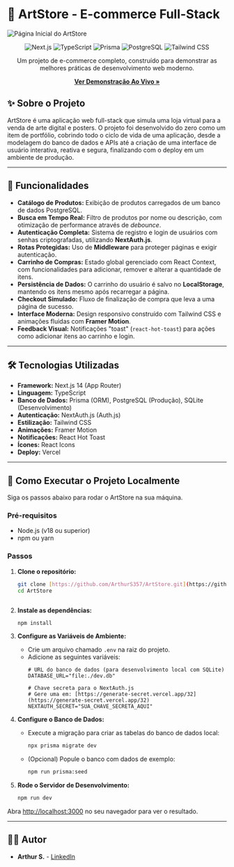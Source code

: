 # 🎨 ArtStore - E-commerce Full-Stack

![Página Inicial do ArtStore](https://i.imgur.com/vHq4eYl.png)

<p align="center">
  <img src="https://img.shields.io/badge/Next.js-000000?style=for-the-badge&logo=nextdotjs&logoColor=white" alt="Next.js">
  <img src="https://img.shields.io/badge/TypeScript-3178C6?style=for-the-badge&logo=typescript&logoColor=white" alt="TypeScript">
  <img src="https://img.shields.io/badge/Prisma-2D3748?style=for-the-badge&logo=prisma&logoColor=white" alt="Prisma">
  <img src="https://img.shields.io/badge/PostgreSQL-4169E1?style=for-the-badge&logo=postgresql&logoColor=white" alt="PostgreSQL">
  <img src="https://img.shields.io/badge/Tailwind_CSS-38B2AC?style=for-the-badge&logo=tailwind-css&logoColor=white" alt="Tailwind CSS">
</p>

<p align="center">
  Um projeto de e-commerce completo, construído para demonstrar as melhores práticas de desenvolvimento web moderno.
</p>

<p align="center">
  <a href="https://art-store-steel.vercel.app/"><strong>Ver Demonstração Ao Vivo »</strong></a>
</p>

## ✨ Sobre o Projeto

ArtStore é uma aplicação web full-stack que simula uma loja virtual para a venda de arte digital e posters. O projeto foi desenvolvido do zero como um item de portfólio, cobrindo todo o ciclo de vida de uma aplicação, desde a modelagem do banco de dados e APIs até a criação de uma interface de usuário interativa, reativa e segura, finalizando com o deploy em um ambiente de produção.

---

## 🚀 Funcionalidades

- **Catálogo de Produtos:** Exibição de produtos carregados de um banco de dados PostgreSQL.
- **Busca em Tempo Real:** Filtro de produtos por nome ou descrição, com otimização de performance através de *debounce*.
- **Autenticação Completa:** Sistema de registro e login de usuários com senhas criptografadas, utilizando **NextAuth.js**.
- **Rotas Protegidas:** Uso de **Middleware** para proteger páginas e exigir autenticação.
- **Carrinho de Compras:** Estado global gerenciado com React Context, com funcionalidades para adicionar, remover e alterar a quantidade de itens.
- **Persistência de Dados:** O carrinho do usuário é salvo no **LocalStorage**, mantendo os itens mesmo após recarregar a página.
- **Checkout Simulado:** Fluxo de finalização de compra que leva a uma página de sucesso.
- **Interface Moderna:** Design responsivo construído com Tailwind CSS e animações fluidas com **Framer Motion**.
- **Feedback Visual:** Notificações "toast" (`react-hot-toast`) para ações como adicionar itens ao carrinho e login.

---

## 🛠️ Tecnologias Utilizadas

- **Framework:** Next.js 14 (App Router)
- **Linguagem:** TypeScript
- **Banco de Dados:** Prisma (ORM), PostgreSQL (Produção), SQLite (Desenvolvimento)
- **Autenticação:** NextAuth.js (Auth.js)
- **Estilização:** Tailwind CSS
- **Animações:** Framer Motion
- **Notificações:** React Hot Toast
- **Ícones:** React Icons
- **Deploy:** Vercel

---

## 🏁 Como Executar o Projeto Localmente

Siga os passos abaixo para rodar o ArtStore na sua máquina.

### Pré-requisitos
- Node.js (v18 ou superior)
- npm ou yarn

### Passos

1. **Clone o repositório:**
   ```bash
   git clone [https://github.com/ArthurS357/ArtStore.git](https://github.com/ArthurS357/ArtStore.git)
   cd ArtStore
````markdown
````

2.  **Instale as dependências:**

    ```bash
    npm install
    ```

3.  **Configure as Variáveis de Ambiente:**

      - Crie um arquivo chamado `.env` na raiz do projeto.
      - Adicione as seguintes variáveis:
        ```
        # URL do banco de dados (para desenvolvimento local com SQLite)
        DATABASE_URL="file:./dev.db"

        # Chave secreta para o NextAuth.js
        # Gere uma em: [https://generate-secret.vercel.app/32](https://generate-secret.vercel.app/32)
        NEXTAUTH_SECRET="SUA_CHAVE_SECRETA_AQUI"
        ```

4.  **Configure o Banco de Dados:**

      - Execute a migração para criar as tabelas do banco de dados local:
        ```bash
        npx prisma migrate dev
        ```
      - (Opcional) Popule o banco com dados de exemplo:
        ```bash
        npm run prisma:seed
        ```

5.  **Rode o Servidor de Desenvolvimento:**

    ```bash
    npm run dev
    ```

Abra [http://localhost:3000](https://www.google.com/search?q=http://localhost:3000) no seu navegador para ver o resultado.

-----

## 👨‍💻 Autor

  - **Arthur S.** - [LinkedIn](https://www.linkedin.com/in/arthur-sabino1337-/)

<!-- end list -->

```
```
